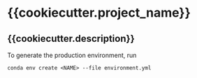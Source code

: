 # {{cookiecutter.project_name}}

## {{cookiecutter.description}}

To generate the production environment, run
```
conda env create <NAME> --file environment.yml
```


